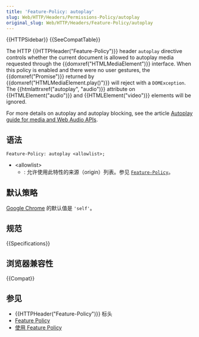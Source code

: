 ```yaml
---
title: 'Feature-Policy: autoplay'
slug: Web/HTTP/Headers/Permissions-Policy/autoplay
original_slug: Web/HTTP/Headers/Feature-Policy/autoplay
---
```


{{HTTPSidebar}} {{SeeCompatTable}}

The HTTP {{HTTPHeader("Feature-Policy")}} header `autoplay` directive controls whether the current document is allowed to autoplay media requested through the {{domxref("HTMLMediaElement")}} interface. When this policy is enabled and there were no user gestures, the {{domxref("Promise")}} returned by {{domxref("HTMLMediaElement.play()")}} will reject with a `DOMException`. The {{htmlattrxref("autoplay", "audio")}} attribute on {{HTMLElement("audio")}} and {{HTMLElement("video")}} elements will be ignored.

For more details on autoplay and autoplay blocking, see the article [Autoplay guide for media and Web Audio APIs](/en-US/docs/Web/Media/Autoplay_guide).

## 语法

```
Feature-Policy: autoplay <allowlist>;
```

- \<allowlist>
  - : 允许使用此特性的来源（origin）列表。参见 [`Feature-Policy`](/zh-CN/docs/Web/HTTP/Headers/Feature-Policy#语法)。

## 默认策略

[Google Chrome](https://chromestatus.com/feature/5100524789563392) 的默认值是 `'self'`。

## 规范

{{Specifications}}

## 浏览器兼容性

{{Compat}}

## 参见

- {{HTTPHeader("Feature-Policy")}} 标头
- [Feature Policy](/zh-CN/docs/Web/HTTP/Feature_Policy)
- [使用 Feature Policy](/zh-CN/docs/Web/HTTP/Feature_Policy/Using_Feature_Policy)
